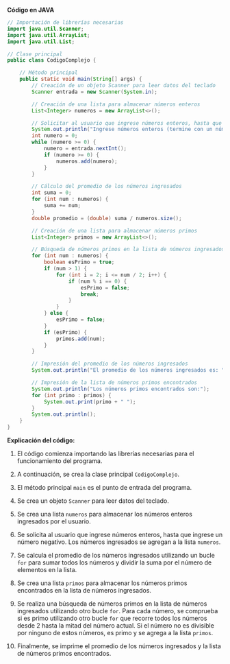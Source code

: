 **Código en JAVA**

```java
// Importación de librerías necesarias
import java.util.Scanner;
import java.util.ArrayList;
import java.util.List;

// Clase principal
public class CodigoComplejo {

    // Método principal
    public static void main(String[] args) {
        // Creación de un objeto Scanner para leer datos del teclado
        Scanner entrada = new Scanner(System.in);

        // Creación de una lista para almacenar números enteros
        List<Integer> numeros = new ArrayList<>();

        // Solicitar al usuario que ingrese números enteros, hasta que ingrese un número negativo
        System.out.println("Ingrese números enteros (termine con un número negativo):");
        int numero = 0;
        while (numero >= 0) {
            numero = entrada.nextInt();
            if (numero >= 0) {
                numeros.add(numero);
            }
        }

        // Cálculo del promedio de los números ingresados
        int suma = 0;
        for (int num : numeros) {
            suma += num;
        }
        double promedio = (double) suma / numeros.size();

        // Creación de una lista para almacenar números primos
        List<Integer> primos = new ArrayList<>();

        // Búsqueda de números primos en la lista de números ingresados
        for (int num : numeros) {
            boolean esPrimo = true;
            if (num > 1) {
                for (int i = 2; i <= num / 2; i++) {
                    if (num % i == 0) {
                        esPrimo = false;
                        break;
                    }
                }
            } else {
                esPrimo = false;
            }
            if (esPrimo) {
                primos.add(num);
            }
        }

        // Impresión del promedio de los números ingresados
        System.out.println("El promedio de los números ingresados es: " + promedio);

        // Impresión de la lista de números primos encontrados
        System.out.println("Los números primos encontrados son:");
        for (int primo : primos) {
            System.out.print(primo + " ");
        }
        System.out.println();
    }
}
```

**Explicación del código:**

1. El código comienza importando las librerías necesarias para el funcionamiento del programa.

2. A continuación, se crea la clase principal `CodigoComplejo`.

3. El método principal `main` es el punto de entrada del programa.

4. Se crea un objeto `Scanner` para leer datos del teclado.

5. Se crea una lista `numeros` para almacenar los números enteros ingresados por el usuario.

6. Se solicita al usuario que ingrese números enteros, hasta que ingrese un número negativo. Los números ingresados se agregan a la lista `numeros`.

7. Se calcula el promedio de los números ingresados utilizando un bucle `for` para sumar todos los números y dividir la suma por el número de elementos en la lista.

8. Se crea una lista `primos` para almacenar los números primos encontrados en la lista de números ingresados.

9. Se realiza una búsqueda de números primos en la lista de números ingresados utilizando otro bucle `for`. Para cada número, se comprueba si es primo utilizando otro bucle `for` que recorre todos los números desde 2 hasta la mitad del número actual. Si el número no es divisible por ninguno de estos números, es primo y se agrega a la lista `primos`.

10. Finalmente, se imprime el promedio de los números ingresados y la lista de números primos encontrados.